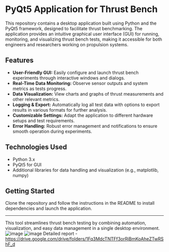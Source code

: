 # PyQt5 Application for Thrust Bench

This repository contains a desktop application built using Python and the PyQt5 framework, designed to facilitate thrust benchmarking. The application provides an intuitive graphical user interface (GUI) for running, monitoring, and visualizing thrust bench tests, making it accessible for both engineers and researchers working on propulsion systems.

## Features

- **User-Friendly GUI:** Easily configure and launch thrust bench experiments through interactive windows and dialogs.
- **Real-Time Data Monitoring:** Observe sensor outputs and system metrics as tests progress.
- **Data Visualization:** View charts and graphs of thrust measurements and other relevant metrics.
- **Logging & Export:** Automatically log all test data with options to export results in various formats for further analysis.
- **Customizable Settings:** Adapt the application to different hardware setups and test requirements.
- **Error Handling:** Robust error management and notifications to ensure smooth operation during experiments.

## Technologies Used

- Python 3.x
- PyQt5 for GUI
- Additional libraries for data handling and visualization (e.g., matplotlib, numpy)

## Getting Started

Clone the repository and follow the instructions in the README to install dependencies and launch the application.

---

This tool streamlines thrust bench testing by combining automation, visualization, and easy data management in a single desktop environment.
![image](https://user-images.githubusercontent.com/54496975/173417354-10826d22-3a3f-48d7-b7c8-c3c0c32431f3.png)
![image](https://user-images.githubusercontent.com/54496975/173417702-4e68eb35-f09b-4981-828d-a473abd0645f.png)
Detailed report - https://drive.google.com/drive/folders/1Fq3MdcTNTFf3orRjBmKoAheZTwRShF_d
